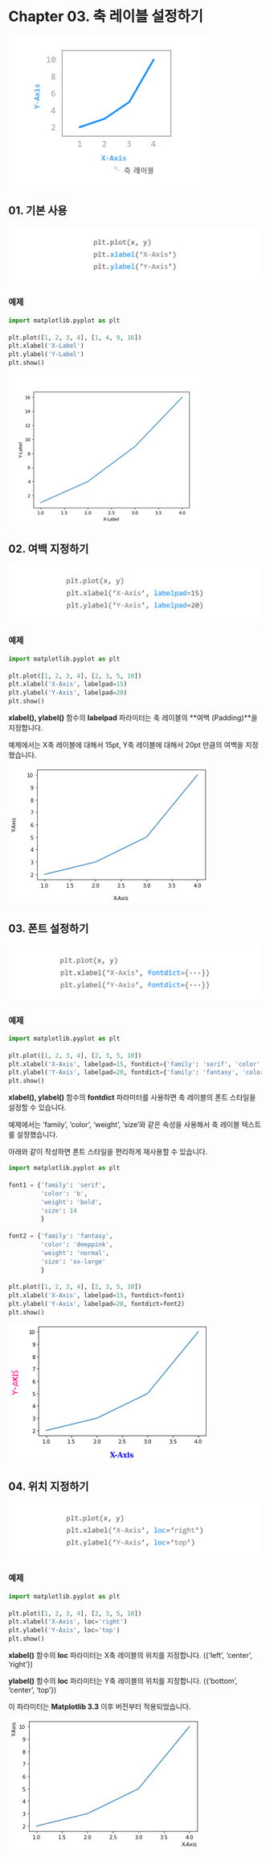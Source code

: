 # Chapter 03. 축 레이블 설정하기

![3-1](image/3/3-1.png)

## 01. 기본 사용

![3-2](image/3/3-2.png)

### 예제

```python
import matplotlib.pyplot as plt

plt.plot([1, 2, 3, 4], [1, 4, 9, 16])
plt.xlabel('X-Label')
plt.ylabel('Y-Label')
plt.show()
```

![3-3](image/3/3-3.png)



## 02. 여백 지정하기

![3-4](image/3/3-4.png)

### 예제

```python
import matplotlib.pyplot as plt

plt.plot([1, 2, 3, 4], [2, 3, 5, 10])
plt.xlabel('X-Axis', labelpad=15)
plt.ylabel('Y-Axis', labelpad=20)
plt.show()
```

**xlabel(), ylabel()** 함수의 **labelpad** 파라미터는 축 레이블의 **여백 (Padding)**을 지정합니다.

예제에서는 X축 레이블에 대해서 15pt, Y축 레이블에 대해서 20pt 만큼의 여백을 지정했습니다.

![3-5](image/3/3-5.png)



## 03. 폰트 설정하기

![3-6](image/3/3-6.png)

### 예제

```python
import matplotlib.pyplot as plt

plt.plot([1, 2, 3, 4], [2, 3, 5, 10])
plt.xlabel('X-Axis', labelpad=15, fontdict={'family': 'serif', 'color': 'b', 'weight': 'bold', 'size': 14})
plt.ylabel('Y-Axis', labelpad=20, fontdict={'family': 'fantasy', 'color': 'deeppink', 'weight': 'normal', 'size': 'xx-large'})
plt.show()
```

**xlabel(), ylabel()** 함수의 **fontdict** 파라미터를 사용하면 축 레이블의 폰트 스타일을 설정할 수 있습니다.

예제에서는 ‘family’, ‘color’, ‘weight’, ‘size’와 같은 속성을 사용해서 축 레이블 텍스트를 설정했습니다.

아래와 같이 작성하면 폰트 스타일을 편리하게 재사용할 수 있습니다.

```python
import matplotlib.pyplot as plt

font1 = {'family': 'serif',
         'color': 'b',
         'weight': 'bold',
         'size': 14
         }

font2 = {'family': 'fantasy',
         'color': 'deeppink',
         'weight': 'normal',
         'size': 'xx-large'
         }

plt.plot([1, 2, 3, 4], [2, 3, 5, 10])
plt.xlabel('X-Axis', labelpad=15, fontdict=font1)
plt.ylabel('Y-Axis', labelpad=20, fontdict=font2)
plt.show()

```

![3-7](image/3/3-7.png)



## 04. 위치 지정하기

 ![3-8](image/3/3-8.png)

### 예제

```python
import matplotlib.pyplot as plt

plt.plot([1, 2, 3, 4], [2, 3, 5, 10])
plt.xlabel('X-Axis', loc='right')
plt.ylabel('Y-Axis', loc='top')
plt.show()
```

**xlabel()** 함수의 **loc** 파라미터는 X축 레이블의 위치를 지정합니다. ({‘left’, ‘center’, ‘right’})

**ylabel()** 함수의 **loc** 파라미터는 Y축 레이블의 위치를 지정합니다. ({‘bottom’, ‘center’, ‘top’})

이 파라미터는 **Matplotlib 3.3** 이후 버전부터 적용되었습니다.

![3-9](image/3/3-9.png)